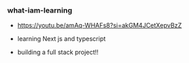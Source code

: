### what-iam-learning

- https://youtu.be/amAq-WHAFs8?si=akGM4JCetXepvBzZ

- learning Next js and typescript
- building a full stack project!!

